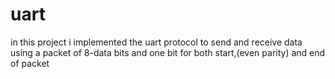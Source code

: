 # uart
in this project i implemented the uart protocol to send and receive data using a packet of 8-data bits and one bit for both start,(even parity) and end of packet
